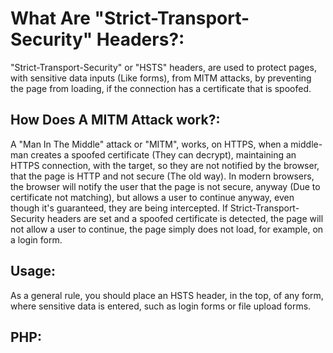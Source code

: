 # What Are "Strict-Transport-Security" Headers?:
"Strict-Transport-Security" or "HSTS" headers, are used to protect pages, with sensitive data inputs (Like forms), from MITM attacks, by preventing the page from loading, if the connection has a certificate that is spoofed.

## How Does A MITM Attack work?:
A "Man In The Middle" attack or "MITM", works, on HTTPS, when a middle-man creates a spoofed certificate (They can decrypt), maintaining an HTTPS connection, with the target, so they are not notified by the browser, that the page is HTTP and not secure (The old way). In modern browsers, the browser will notify the user that the page is not secure, anyway (Due to certificate not matching), but allows a user to continue anyway, even though it's guaranteed, they are being intercepted. 
If Strict-Transport-Security headers are set and a spoofed certificate is detected, the page will not allow a user to continue, the page simply does not load, for example, on a login form.

## Usage:
As a general rule, you should place an HSTS header, in the top, of any form, where sensitive data is entered, such as login forms or file upload forms.

## PHP:


